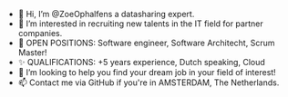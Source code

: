 - 👋 Hi, I’m @ZoeOphalfens a datasharing expert.
- 👀 I’m interested in recruiting new talents in the IT field for partner companies.
- 🌱 OPEN POSITIONS: Software engineer, Software Architecht, Scrum Master!
- ✨ QUALIFICATIONS: +5 years experience, Dutch speaking, Cloud
- 💞️ I’m looking to help you find your dream job in your field of interest!
- 📫 Contact me via GitHub if you're in AMSTERDAM, The Netherlands.

<!---
ZoeOphalfens/ZoeOphalfens is a ✨ special ✨ repository because its `README.md` (this file) appears on your GitHub profile.
You can click the Preview link to take a look at your changes.
--->
